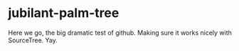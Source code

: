 # jubilant-palm-tree

Here we go, the big dramatic test of github.  Making sure it works nicely with SourceTree.  Yay.

